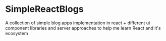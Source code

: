 # SimpleReactBlogs

A collection of simple blog apps implementation in react + different ui component libraries and server approaches 
to help me learn React and it's ecosystem
